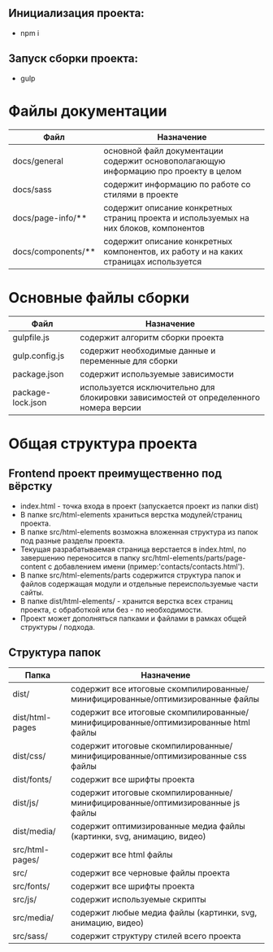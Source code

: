 ## Инициализация проекта:
- npm i

## Запуск сборки проекта:
- gulp


# Файлы документации
| Файл | Назначение |
| ------ | ------ |
| docs/general | основной файл документации содержит основополагающую информацию про проекту в целом|
| docs/sass | содержит информацию по работе со стилями в проекте |
| docs/page-info/**| содержит описание конкретных страниц проекта и используемых на них блоков, компонентов |
| docs/components/**| содержит описание конкретных компонентов, их работу и на каких страницах используется |

# Основные файлы сборки
| Файл | Назначение |
| ------ | ------ |
| gulpfile.js | содержит алгоритм сборки проекта |
| gulp.config.js | содержит необходимые данные и переменные для сборки |
| package.json | содержит используемые зависимости |
| package-lock.json | используется исключительно для блокировки зависимостей от определенного номера версии |

# Общая структура проекта
## Frontend проект преимущественно под вёрстку 
- index.html - точка входа в проект (запускается проект из папки dist)
- В папке src/html-elements храниться верстка модулей/страниц проекта.
- В папке src/html-elements возможна вложенная структура из папок под разные разделы проекта.
- Текущая разрабатываемая страница верстается в index.html, по завершению переносится в 
  папку src/html-elements/parts/page-content
  с добавлением имени (пример:'contacts/contacts.html').
- В папке src/html-elements/parts содержится структура папок и файлов содержащая модули и отдельные 
  переиспользуемые части сайты.
- В папке dist/html-elements/ - хранится верстка всех страниц проекта, с обработкой или без - по необходимости. 
- Проект может дополняться папками и файлами в рамках общей структуры / подхода.

## Структура папок

| Папка | Назначение |
| ------ | ------ |
| dist/ | содержит все итоговые скомпилированные/минифицированные/оптимизированные файлы |
| dist/html-pages | содержит все итоговые скомпилированные/минифицированные/оптимизированные html файлы |
| dist/css/ | содержит итоговые скомпилированные/минифицированные/оптимизированные css файлы |
| dist/fonts/ | содержит все шрифты проекта |
| dist/js/ | содержит итоговые скомпилированные/минифицированные/оптимизированные js файлы |
| dist/media/ | содержит оптимизированные медиа файлы (картинки, svg, анимацию, видео) |
| src/html-pages/ | содержит все html файлы |
| src/ | содержит все черновые файлы проекта |
| src/fonts/ | содержит все шрифты проекта |
| src/js/ | содержит используемые скрипты |
| src/media/ | содержит любые медиа файлы (картинки, svg, анимацию, видео) |
| src/sass/ | содержит структуру стилей всего проекта |